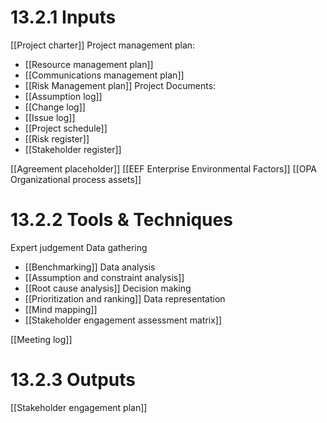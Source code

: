 # 13.2.1 Inputs
[[Project charter]]
Project management plan:
* [[Resource management plan]]
* [[Communications management plan]]
* [[Risk Management plan]]
 Project Documents:
* [[Assumption log]]
* [[Change log]]
* [[Issue log]]
* [[Project schedule]]
* [[Risk register]]
* [[Stakeholder register]]

[[Agreement placeholder]]
[[EEF Enterprise Environmental Factors]]
[[OPA Organizational process assets]]

# 13.2.2 Tools & Techniques
Expert judgement
Data gathering
* [[Benchmarking]]
Data analysis
* [[Assumption and constraint analysis]]
* [[Root cause analysis]]
Decision making
* [[Prioritization and ranking]]
Data representation
* [[Mind mapping]]
* [[Stakeholder engagement assessment matrix]]

[[Meeting log]]

# 13.2.3 Outputs
[[Stakeholder engagement plan]]